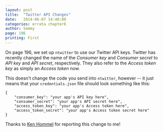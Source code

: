```yaml
---
layout: post
title:  "Twitter API Changes"
date:   2014-06-07 14:40:00
categories: errata chapter6
author: Semmy
page: 196
printing: First
---
```


On page 196, we set up `ntwitter` to use our Twitter API keys. Twitter has recently changed the name of the _Consumer key_ and _Consumer secret_ to _API key_ and _API secret_, respectively. They also refer to the _Access token key_ as simply an _Access token_ now.

This doesn't change the code you send into `ntwitter`, however -- it just means that your `credentials.json` file should look something like this:

    {
        "consumer_key": "your app's API key here",
        "consumer_secret": "your app's API secret here",
        "access_token_key": "your app's Access token here",
        "access_token_secret": "your app's Access token secret here"
    }


Thanks to [Ken Hommel](https://www.linkedin.com/pub/ken-hommel/1/2a/225) for reporting this change to me!
